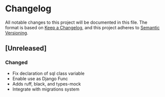 # Changelog

All notable changes to this project will be documented in this file.
The format is based on [Keep a Changelog](https://keepachangelog.com/en/1.0.0/),
and this project adheres to [Semantic Versioning](https://semver.org/spec/v2.0.0.html).

## [Unreleased]

### Changed

- Fix declaration of sql class variable
- Enable use as Django Func
- Adds ruff, black, and types-mock
- Integrate with migrations system

<!-- generated by git-cliff -->
